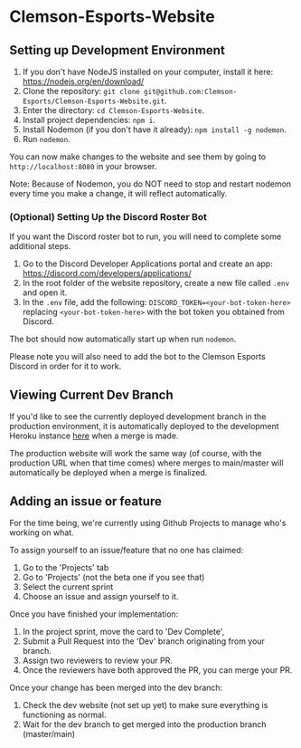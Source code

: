 # Clemson-Esports-Website

## Setting up Development Environment
1. If you don't have NodeJS installed on your computer, install it here: https://nodejs.org/en/download/
2. Clone the repository: `git clone git@github.com:Clemson-Esports/Clemson-Esports-Website.git`.
3. Enter the directory: `cd Clemson-Esports-Website`.
4. Install project dependencies: `npm i`.
5. Install Nodemon (if you don't have it already): `npm install -g nodemon`.
6. Run `nodemon`.

You can now make changes to the website and see them by going to `http://localhost:8080` in your browser.

Note: Because of Nodemon, you do NOT need to stop and restart nodemon every time you make a change, 
it will reflect automatically.

### (Optional) Setting Up the Discord Roster Bot
If you want the Discord roster bot to run, you will need to complete some additional steps.

1. Go to the Discord Developer Applications portal and create an app: https://discord.com/developers/applications/
2. In the root folder of the website repository, create a new file called `.env` and open it.
3. In the `.env` file, add the following: `DISCORD_TOKEN=<your-bot-token-here>` replacing `<your-bot-token-here>` with the bot token you obtained from Discord.

The bot should now automatically start up when run `nodemon`.

Please note you will also need to add the bot to the Clemson Esports Discord in order for it to work. 

## Viewing Current Dev Branch
If you'd like to see the currently deployed development branch in the production environment,
it is automatically deployed to the development Heroku instance [here](https://clemsonesports-dev.herokuapp.com) 
when a merge is made.

The production website will work the same way (of course, with the production URL when that time comes) where 
merges to main/master will automatically be deployed when a merge is finalized.

## Adding an issue or feature
For the time being, we're currently using Github Projects to manage who's working on what.

To assign yourself to an issue/feature that no one has claimed:
1. Go to the 'Projects' tab
2. Go to 'Projects' (not the beta one if you see that)
3. Select the current sprint
4. Choose an issue and assign yourself to it.

Once you have finished your implementation:
1. In the project sprint, move the card to 'Dev Complete', 
2. Submit a Pull Request into the 'Dev' branch originating from your branch.
3. Assign two reviewers to review your PR.
4. Once the reviewers have both approved the PR, you can merge your PR.

Once your change has been merged into the dev branch:
1. Check the dev website (not set up yet) to make sure everything is functioning as normal.
2. Wait for the dev branch to get merged into the production branch (master/main)
